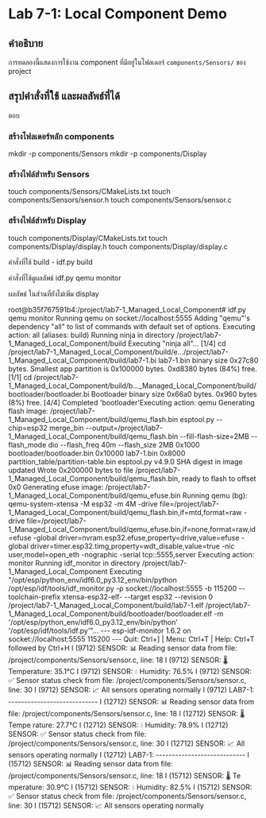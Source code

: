 # Lab 7-1: Local Component Demo

## คำอธิบาย
การทดลองนี้แสดงการใช้งาน component ที่มีอยู่ในโฟลเดอร์ `components/Sensors/` ของ project


## สรุปคำสั่งที่ใช้ และผลลัพธ์ที่ได้

ตอบ 
### สร้างโฟลเดอร์หลัก components
mkdir -p components/Sensors
mkdir -p components/Display

### สร้างไฟล์สำหรับ Sensors
touch components/Sensors/CMakeLists.txt
touch components/Sensors/sensor.h
touch components/Sensors/sensor.c

### สร้างไฟล์สำหรับ Display
touch components/Display/CMakeLists.txt
touch components/Display/display.h
touch components/Display/display.c


คำสั่งที่ใช้ build - idf.py build

คำสั่งที่ใช้ดูผลลัพธ์ idf.py qemu monitor




ผลลัพธ์ ในส่วนที่ยังไม่เพิ่ม display 

root@b35f767591b4:/project/lab7-1_Managed_Local_Component# idf.py qemu monitor
Running qemu on socket://localhost:5555
Adding "qemu"'s dependency "all" to list of commands with default set of options.
Executing action: all (aliases: build)
Running ninja in directory /project/lab7-1_Managed_Local_Component/build
Executing "ninja all"...
[1/4] cd /project/lab7-1_Managed_Local_Component/build/e.../project/lab7-1_Managed_Local_Component/build/lab7-1.bi 
lab7-1.bin binary size 0x27c80 bytes. Smallest app partition is 0x100000 bytes. 0xd8380 bytes (84%) free.
[1/1] cd /project/lab7-1_Managed_Local_Component/build/b..._Managed_Local_Component/build/bootloader/bootloader.bi 
Bootloader binary size 0x66a0 bytes. 0x960 bytes (8%) free.
[4/4] Completed 'bootloader'Executing action: qemu
Generating flash image: /project/lab7-1_Managed_Local_Component/build/qemu_flash.bin
esptool.py --chip=esp32 merge_bin --output=/project/lab7-1_Managed_Local_Component/build/qemu_flash.bin --fill-flash-size=2MB --flash_mode dio --flash_freq 40m --flash_size 2MB 0x1000 bootloader/bootloader.bin 0x10000 lab7-1.bin 0x8000 partition_table/partition-table.bin
esptool.py v4.9.0
SHA digest in image updated
Wrote 0x200000 bytes to file /project/lab7-1_Managed_Local_Component/build/qemu_flash.bin, ready to flash to offset 0x0
Generating efuse image: /project/lab7-1_Managed_Local_Component/build/qemu_efuse.bin
Running qemu (bg): qemu-system-xtensa -M esp32 -m 4M -drive file=/project/lab7-1_Managed_Local_Component/build/qemu_flash.bin,if=mtd,format=raw -drive file=/project/lab7-1_Managed_Local_Component/build/qemu_efuse.bin,if=none,format=raw,id=efuse -global driver=nvram.esp32.efuse,property=drive,value=efuse -global driver=timer.esp32.timg,property=wdt_disable,value=true -nic user,model=open_eth -nographic -serial tcp::5555,server
Executing action: monitor
Running idf_monitor in directory /project/lab7-1_Managed_Local_Component
Executing "/opt/esp/python_env/idf6.0_py3.12_env/bin/python /opt/esp/idf/tools/idf_monitor.py -p socket://localhost:5555 -b 115200 --toolchain-prefix xtensa-esp32-elf- --target esp32 --revision 0 /project/lab7-1_Managed_Local_Component/build/lab7-1.elf /project/lab7-1_Managed_Local_Component/build/bootloader/bootloader.elf -m '/opt/esp/python_env/idf6.0_py3.12_env/bin/python' '/opt/esp/idf/tools/idf.py'"...
--- esp-idf-monitor 1.6.2 on socket://localhost:5555 115200
--- Quit: Ctrl+] | Menu: Ctrl+T | Help: Ctrl+T followed by Ctrl+H
I (9712) SENSOR: 📊 Reading sensor data from file: /project/components/Sensors/sensor.c, line: 18
I (9712) SENSOR: 🌡️  Temperature: 35.1°C
I (9712) SENSOR: 💧 Humidity: 76.5%
I (9712) SENSOR: ✅ Sensor status check from file: /project/components/Sensors/sensor.c, line: 30
I (9712) SENSOR: 📈 All sensors operating normally
I (9712) LAB7-1: ----------------------------
I (12712) SENSOR: 📊 Reading sensor data from file: /project/components/Sensors/sensor.c, line: 18
I (12712) SENSOR: 🌡️  Tempe rature: 27.7°C
I (12712) SENSOR: 💧 Humidity: 78.9%
I (12712) SENSOR: ✅ Sensor status check from file: /project/components/Sensors/sensor.c, line: 30
I (12712) SENSOR: 📈 All sensors operating normally
I (12712) LAB7-1: ----------------------------
I (15712) SENSOR: 📊 Reading sensor data from file: /project/components/Sensors/sensor.c, line: 18
I (15712) SENSOR: 🌡️  Te mperature: 30.9°C
I (15712) SENSOR: 💧 Humidity: 82.5%
I (15712) SENSOR: ✅ Sensor status check from file: /project/components/Sensors/sensor.c, line: 30
I (15712) SENSOR: 📈 All sensors operating normally
